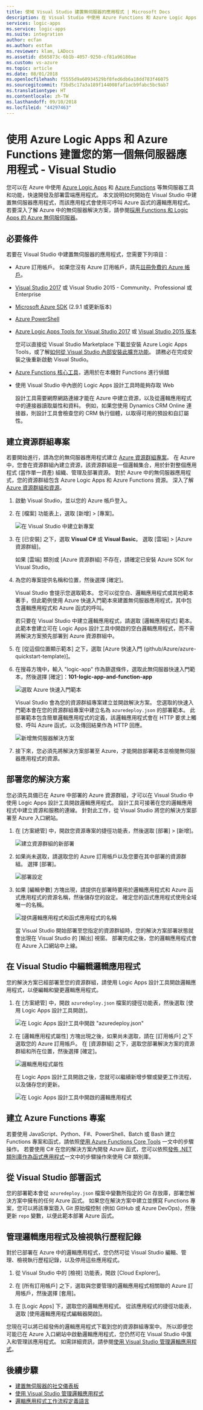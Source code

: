 ```yaml
---
title: 使域 Visual Studio 建置無伺服器的應用程式 | Microsoft Docs
description: 在 Visual Studio 中使用 Azure Functions 和 Azure Logic Apps 建置、部署及管理您的第一個無伺服器應用程式
services: logic-apps
ms.service: logic-apps
ms.suite: integration
author: ecfan
ms.author: estfan
ms.reviewer: klam, LADocs
ms.assetid: d565873c-6b1b-4057-9250-cf81a96180ae
ms.custom: vs-azure
ms.topic: article
ms.date: 08/01/2018
ms.openlocfilehash: f5555d9a60934529bf8fed6db6a18dd783f46075
ms.sourcegitcommit: f3bd5c17a3a189f144008faf1acb9fabc5bc9ab7
ms.translationtype: HT
ms.contentlocale: zh-TW
ms.lasthandoff: 09/10/2018
ms.locfileid: "44297463"
---
```

# <a name="build-your-first-serverless-app-with-azure-logic-apps-and-azure-functions---visual-studio"></a>使用 Azure Logic Apps 和 Azure Functions 建置您的第一個無伺服器應用程式 - Visual Studio

您可以在 Azure 中使用 [Azure Logic Apps](../logic-apps/logic-apps-overview.md) 和 [Azure Functions](../azure-functions/functions-overview.md) 等無伺服器工具和功能，快速開發及部署雲端應用程式。 本文說明如何開始在 Visual Studio 中建置無伺服器應用程式，而該應用程式會使用可呼叫 Azure 函式的邏輯應用程式。 若要深入了解 Azure 中的無伺服器解決方案，請參閱[採用 Functions 和 Logic Apps 的 Azure 無伺服伺服器](../logic-apps/logic-apps-serverless-overview.md)。

## <a name="prerequisites"></a>必要條件

若要在 Visual Studio 中建置無伺服器的應用程式，您需要下列項目：

* Azure 訂用帳戶。 如果您沒有 Azure 訂用帳戶，請先[註冊免費的 Azure 帳戶](https://azure.microsoft.com/free/)。

* [Visual Studio 2017](https://www.visualstudio.com/vs/) 或 Visual Studio 2015 - Community、Professional 或 Enterprise

* [Microsoft Azure SDK](https://azure.microsoft.com/downloads/) (2.9.1 或更新版本)

* [Azure PowerShell](https://github.com/Azure/azure-powershell#installation)

* [Azure Logic Apps Tools for Visual Studio 2017](https://marketplace.visualstudio.com/items?itemName=VinaySinghMSFT.AzureLogicAppsToolsforVisualStudio-18551) 或 [Visual Studio 2015 版本](https://marketplace.visualstudio.com/items?itemName=VinaySinghMSFT.AzureLogicAppsToolsforVisualStudio)

  您可以直接從 Visual Studio Marketplace 下載並安裝 Azure Logic Apps Tools，或了解[如何從 Visual Studio 內部安裝此擴充功能](https://docs.microsoft.com/visualstudio/ide/finding-and-using-visual-studio-extensions)。 
  請務必在完成安裝之後重新啟動 Visual Studio。 

* [Azure Functions 核心工具](https://www.npmjs.com/package/azure-functions-core-tools)，適用於在本機對 Functions 進行偵錯

* 使用 Visual Studio 中內嵌的 Logic Apps 設計工具時能夠存取 Web

  設計工具需要網際網路連線才能在 Azure 中建立資源，以及從邏輯應用程式中的連接器讀取屬性和資料。 
  例如，如果您使用 Dynamics CRM Online 連接器，則設計工具會檢查您的 CRM 執行個體，以取得可用的預設和自訂屬性。

## <a name="create-resource-group-project"></a>建立資源群組專案

若要開始進行，請為您的無伺服器應用程式建立 [Azure 資源群組專案](../azure-resource-manager/vs-azure-tools-resource-groups-deployment-projects-create-deploy.md)。 在 Azure 中，您會在資源群組內建立資源，該資源群組是一個邏輯集合，用於針對整個應用程式 (當作單一資產) 組織、管理及部署資源。 對於 Azure 中的無伺服器應用程式，您的資源群組包含 Azure Logic Apps 和 Azure Functions 資源。 深入了解 [Azure 資源群組和資源](../azure-resource-manager/resource-group-overview.md)。

1. 啟動 Visual Studio，並以您的 Azure 帳戶登入。 

1. 在 [檔案] 功能表上，選取 [新增] > [專案]。 

   ![在 Visual Studio 中建立新專案](./media/logic-apps-serverless-get-started-vs/create-new-project-visual-studio.png)

1. 在 [已安裝] 之下，選取 **Visual C#** 或 **Visual Basic**。 選取 [雲端] > [Azure 資源群組]。

   如果 [雲端] 類別或 [Azure 資源群組] 不存在，請確定已安裝 Azure SDK for Visual Studio。

1. 為您的專案提供名稱和位置，然後選擇 [確定]。 

   Visual Studio 會提示您選取範本。 
   您可以從空白、邏輯應用程式或其他範本著手，但此範例使用 Azure 快速入門範本來建置無伺服器應用程式，其中包含邏輯應用程式和 Azure 函式的呼叫。

   若只要在 Visual Studio 中建立邏輯應用程式，請選取 [邏輯應用程式] 範本。 此範本會建立可在 Logic Apps 設計工具中開啟的空白邏輯應用程式，而不需將解決方案預先部署到 Azure 資源群組中。

1. 在 [從這個位置顯示範本] 之下，選取 [Azure 快速入門 (github/Azure/azure-quickstart-template)]。 

1. 在搜尋方塊中，輸入 "logic-app" 作為篩選條件，選取此無伺服器快速入門範本，然後選擇 [確定]：**101-logic-app-and-function-app**

   ![選取 Azure 快速入門範本](./media/logic-apps-serverless-get-started-vs/select-template.png)

   Visual Studio 會為您的資源群組專案建立並開啟解決方案。 
   您選取的快速入門範本會在您的資源群組專案中建立名為 `azuredeploy.json` 的部署範本。 
   此部署範本包含簡單邏輯應用程式的定義，該邏輯應用程式會在 HTTP 要求上觸發、呼叫 Azure 函式，以及傳回結果作為 HTTP 回應。 
   
   ![新增無伺服器解決方案](./media/logic-apps-serverless-get-started-vs/create-serverless-solution.png)

1. 接下來，您必須先將解決方案部署至 Azure，才能開啟部署範本並檢閱無伺服器應用程式的資源。 

## <a name="deploy-your-solution"></a>部署您的解決方案

您必須先具備已在 Azure 中部署的 Azure 資源群組，才可以在 Visual Studio 中使用 Logic Apps 設計工具開啟邏輯應用程式。 設計工具可接著在您的邏輯應用程式中建立資源和服務的連線。 針對此工作，從 Visual Studio 將您的解決方案部署至 Azure 入口網站。

1. 在 [方案總管] 中，開啟您資源專案的捷徑功能表，然後選取 [部署] > [新增]。

   ![建立資源群組的新部署](./media/logic-apps-serverless-get-started-vs/deploy.png)

1. 如果尚未選取，請選取您的 Azure 訂用帳戶以及您要在其中部署的資源群組。 選擇 [部署]。

   ![部署設定](./media/logic-apps-serverless-get-started-vs/deploy-to-resource-group.png)

1. 如果 [編輯參數] 方塊出現，請提供在部署時要用於邏輯應用程式和 Azure 函式應用程式的資源名稱，然後儲存您的設定。 確定您的函式應用程式使用全域唯一的名稱。

   ![提供邏輯應用程式和函式應用程式的名稱](./media/logic-apps-serverless-get-started-vs/logic-function-app-name-parameters.png)

   當 Visual Studio 開始部署至您指定的資源群組時，您的解決方案部署狀態就會出現在 Visual Studio 的 [輸出] 視窗。 
   部署完成之後，您的邏輯應用程式會在 Azure 入口網站中上線。

## <a name="edit-logic-app-in-visual-studio"></a>在 Visual Studio 中編輯邏輯應用程式

您的解決方案已經部署至您的資源群組，請使用 Logic Apps 設計工具開啟邏輯應用程式，以便編輯和變更邏輯應用程式。

1. 在 [方案總管] 中，開啟 `azuredeploy.json` 檔案的捷徑功能表，然後選取 [使用 Logic Apps 設計工具開啟]。

   ![在 Logic Apps 設計工具中開啟 "azuredeploy.json"](./media/logic-apps-serverless-get-started-vs/open-logic-app-designer.png)

1. 在 [邏輯應用程式屬性] 方塊出現之後，如果尚未選取，請在 [訂用帳戶] 之下選取您的 Azure 訂用帳戶。 在 [資源群組] 之下，選取您部署解決方案的資源群組和所在位置，然後選擇 [確定]。

   ![邏輯應用程式屬性](./media/logic-apps-serverless-get-started-vs/logic-app-properties.png)

   在 Logic Apps 設計工具開啟之後，您就可以繼續新增步驟或變更工作流程，以及儲存您的更新。

   ![在 Logic Apps 設計工具中開啟的邏輯應用程式](./media/logic-apps-serverless-get-started-vs/opened-logic-app.png)

## <a name="create-azure-functions-project"></a>建立 Azure Functions 專案

若要使用 JavaScript、Python、F#、PowerShell、Batch 或 Bash 建立 Functions 專案和函式，請依照[使用 Azure Functions Core Tools](../azure-functions/functions-run-local.md) 一文中的步驟操作。 若要使用 C# 在您的解決方案內開發 Azure 函式，您可以依照[發佈 .NET 類別庫作為函式應用程式](https://blogs.msdn.microsoft.com/appserviceteam/2017/03/16/publishing-a-net-class-library-as-a-function-app/)一文中的步驟操作來使用 C# 類別庫。

## <a name="deploy-functions-from-visual-studio"></a>從 Visual Studio 部署函式

您的部署範本會從 `azuredeploy.json` 檔案中變數所指定的 Git 存放庫，部署您解決方案中擁有的任何 Azure 函式。 如果您在解決方案中建立並撰寫 Functions 專案，您可以將該專案簽入 Git 原始檔控制 (例如 GitHub 或 Azure DevOps)，然後更新 `repo` 變數，以便此範本部署 Azure 函式。

## <a name="manage-logic-apps-and-view-run-history"></a>管理邏輯應用程式及檢視執行歷程記錄

對於已部署在 Azure 中的邏輯應用程式，您仍然可從 Visual Studio 編輯、管理、檢視執行歷程記錄，以及停用這些應用程式。 

1. 從 Visual Studio 中的 [檢視] 功能表，開啟 [Cloud Explorer]。 

1. 在 [所有訂用帳戶] 之下，選取與您要管理的邏輯應用程式相關聯的 Azure 訂用帳戶，然後選擇 [套用]。

1. 在 [Logic Apps] 下，選取您的邏輯應用程式。 從該應用程式的捷徑功能表，選取 [使用邏輯應用程式編輯器開啟]。 

您現在可以將已經發佈的邏輯應用程式下載到您的資源群組專案中。 所以即便您可能已在 Azure 入口網站中啟動邏輯應用程式，您仍然可在 Visual Studio 中匯入和管理該應用程式。 如需詳細資訊，請參閱[使用 Visual Studio 管理邏輯應用程式](../logic-apps/manage-logic-apps-with-visual-studio.md)。

## <a name="next-steps"></a>後續步驟

* [建置無伺服器的社交儀表板](logic-apps-scenario-social-serverless.md)
* [使用 Visual Studio 管理邏輯應用程式](manage-logic-apps-with-visual-studio.md)
* [邏輯應用程式工作流程定義語言](logic-apps-workflow-definition-language.md)
